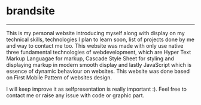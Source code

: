 # brandsite
-------------------------------------------------------------------------------------------------
This is my personal website introducing myself along with display on my technical skills, technologies I plan to learn soon, list of projects done by me and way to contact me too. 
This website was made with only use native three fundamental technologies of webdevelopment, which are Hyper Text Markup Languagae for markup, Cascade Style Sheet for styling and displaying markup in modern smooth display and lastly JavaScript which is essence of dynamic behaviour on websites. This website was done based on First Mobile Pattern of websites design.

I will keep improve it as selfpresentation is really important :). Feel free to contact me or raise any issue with code or graphic part.
    
